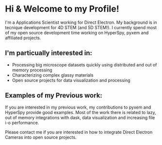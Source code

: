 Hi & Welcome to my Profile!
===========================

I'm a Applications Scientist working for Direct Electron.  My background is in tecnique development for 4D STEM (and 5D STEM!).  I 
currently spend most of my open source development time working on HyperSpy, pyxem and affiliated projects.

I'm particually interested in:
------------------------------

- Processing big microscope datasets quickly using distributed and out of memory processing
- Characterizing complex glassy materials
- Open source projects for data visualization and processing

Examples of my Previous work:
-----------------------------

If you are interested in my previous work, my contributions to pyxem and HyperSpy provide good examples.  Most of the 
work there is related to lazy, out of memory integrations with dask, data visualization and increasing file i-o performance. 

Please contact me if you are interested in how to integrate Direct Electron Cameras into open source projects.

<!--
**CSSFrancis/CSSFrancis** is a ✨ _special_ ✨ repository because its `README.md` (this file) appears on your GitHub profile.

Here are some ideas to get you started:

- 🔭 I’m currently working on ...
- 🌱 I’m currently learning ...
- 👯 I’m looking to collaborate on ...
- 🤔 I’m looking for help with ...
- 💬 Ask me about ...
- 📫 How to reach me: ...
- 😄 Pronouns: ...
- ⚡ Fun fact: ...
-->
